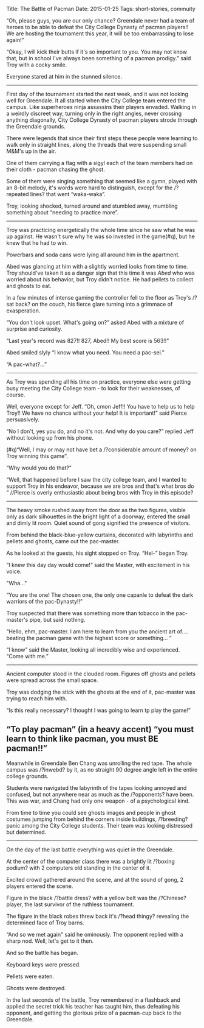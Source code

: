 Title: The Battle of Pacman
Date: 2015-01-25
Tags: short-stories, commuity

“Oh, please guys, you are our only chance? Greendale never had a team of heroes to be able to defeat the City College Dynasty of pacman players!! We are hosting the tournament this year, it will be too embarrassing to lose again!” 

“Okay, I will kick their butts if it's so important to you. You may not know that, but in school I've always been something of a pacman prodigy.” said Troy with a cocky smile.

Everyone stared at him in the stunned silence.

---

First day of the tournament started the next week, and it was not looking well for Greendale.
It all started when the City College team entered the campus.
Like superheroes ninja assassins their players envaded.
Walking in a weirdly discreet way, turning only in the right angles, never crossing anything diagonally, City College Dynasty of pacman players strode through the Greendale grounds.

There were legends that since their first steps these people were learning to walk only in straight lines, along the threads that were suspending small M&M's up in the air.

One of them carrying a flag with a sigyl each of the team members had on their cloth - pacman chasing the ghost.

Some of them were singing something that seemed like a gymn, played with an 8-bit melody, it's words were hard to distinguish, except for the /?repeated lines? that went “waka-waka”.

Troy, looking shocked, turned around and stumbled away, mumbling something about “needing to practice more”.

---

Troy was practicing energetically the whole time since he saw what he was up against.
He wasn't sure why he was so invested in the game(#q), but he knew that he had to win.

Powerbars and soda cans were lying all around him in the apartment.

Abed was glancing at him with a slightly worried looks from time to time. Troy should've taken it as a danger sign that this time it was *Abed* who was worried about *his*  behavior, but Troy didn't notice. He had pellets to collect and ghosts to eat.

In a few minutes of intense gaming the controller fell to the floor as Troy's /?sat back? on the couch, his fierce glare turning into a grimmace of exasperation.

“You don't look upset. What's going on?” asked Abed with a mixture of surprise and curiosity.

“Last year's record was 827!! 827, Abed!! My best score is 563!!”

Abed smiled slyly “I know what you need. You need a pac-sei.”

“A pac-what?…”

---

As Troy was spending all his time on practice, everyone else were getting busy meeting the City College team - to look for their weaknesses, of course.

Well, everyone except for Jeff.
“Oh, cmon Jeff!! You have to help us to help Troy!! We have no chance without your help! It is important!” said Pierce persuasively.

“No I don't, yes you do, and no it's not. And why do you care?” replied Jeff without looking up from his phone.

(#q)“Well, I may or may not have bet a /?considerable amount of money? on Troy winning this game”.

“Why would you do that?”

“Well, that happened before I saw the city college team, and I wanted to support Troy in his endeavor, because we are bros and that's what bros do ” //Pierce is overly enthusiastic about being bros with Troy in this episode?

---

The heavy smoke rushed away from the door as the two figures, visible only as dark silhouettes in the bright light of a doorway, entered the small and dimly lit room. Quiet sound of gong signified the presence of visitors.

From behind the black-blue-yellow curtains, decorated with labyrinths and pellets and ghosts, came out the pac-master.

As he looked at the guests, his sight stopped on Troy.
“Hel-” began Troy.

“I knew this day day would come!” said the Master, with excitement in his voice. 

"Wha…"

“You are the one! The chosen one, the only one capanle to defeat the dark warriors of the pac-Dynasty!!”

Troy suspected that there was something more than tobacco in the pac-master's pipe, but said nothing.

“Hello, ehm, pac-master. I am here to learn from you the ancient art of…. beating the pacman game with the highest score or something… ”

“I know” said the Master, looking all incredibly wise and experienced. “Come with me.”

---

Ancient computer stood in the clouded room.
Figures off ghosts and pellets were spread across the small space.

Troy was dodging the stick with the ghosts at the end of it, pac-master was trying to reach him with.

“Is this really necessary? I thought I was going to learn tp play the game!”

“To play pacman” (in a heavy accent) “you must learn to think like pacman, you must BE pacman!!”
---

Meanwhile in Greendale Ben Chang was unrolling the red tape. The whole campus was /?inwebd? by it, as no straight 90 degree angle left in the entire college grounds.

Students were navigated the labyrinth of the tapes looking annoyed and confused, but not anywhere near as much as the /?opponents? have been. This was war, and Chang had only one weapon - of a psychological kind.

From time to time you could see ghosts images and people in ghost costumes jumping from behind the corners inside buildings, /?breeding? panic among the City College students. 
Their team was looking distressed but determined.

---

On the day of the last battle everything was quiet in the Greendale.

At the center of the computer class there was a brightly lit /?boxing podium? with 2 computers old standing in the center of it.

Excited crowd gathered around the scene, and at the sound of gong, 2 players entered the scene.

Figure in the black /?battle dress? with a yellow belt was the /?Chinese? player, the last survivor of the ruthless tournament.

The figure in the black robes threw back it's /?head thingy? revealing the determined face of Troy barns.

“And so we met again" said he ominously.
The opponent replied with a sharp nod.
Well, let's get to it then.

And so the battle has began.

Keyboard keys were pressed.

Pellets were eaten.

Ghosts were destroyed.

In the last seconds of the battle, Troy remembered in a flashback and applied the secret trick his teacher has taught him, thus defeating his opponent, and getting the glorious prize of a pacman-cup back to the Greendale.






